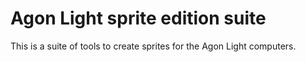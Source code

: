 # Agon Light sprite edition suite

This is a suite of tools to create sprites for the Agon Light computers.

